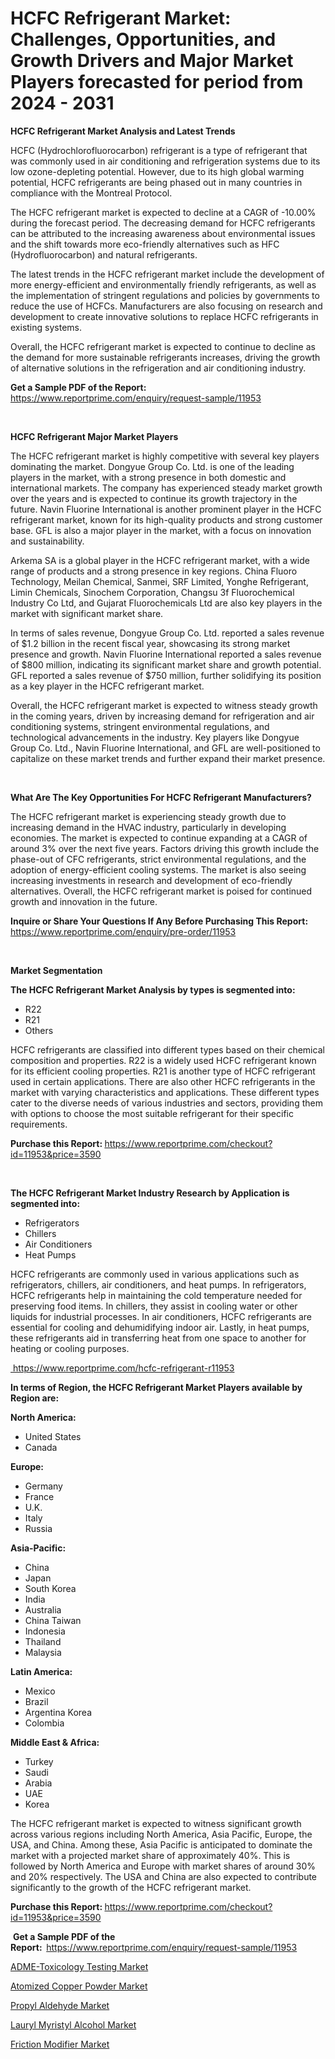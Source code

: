 <p><h1>HCFC Refrigerant Market: Challenges, Opportunities, and Growth Drivers and Major Market Players forecasted for period from 2024 - 2031</h1></p><p><strong>HCFC Refrigerant Market Analysis and Latest Trends</strong></p>
<p><p>HCFC (Hydrochlorofluorocarbon) refrigerant is a type of refrigerant that was commonly used in air conditioning and refrigeration systems due to its low ozone-depleting potential. However, due to its high global warming potential, HCFC refrigerants are being phased out in many countries in compliance with the Montreal Protocol.</p><p>The HCFC refrigerant market is expected to decline at a CAGR of -10.00% during the forecast period. The decreasing demand for HCFC refrigerants can be attributed to the increasing awareness about environmental issues and the shift towards more eco-friendly alternatives such as HFC (Hydrofluorocarbon) and natural refrigerants.</p><p>The latest trends in the HCFC refrigerant market include the development of more energy-efficient and environmentally friendly refrigerants, as well as the implementation of stringent regulations and policies by governments to reduce the use of HCFCs. Manufacturers are also focusing on research and development to create innovative solutions to replace HCFC refrigerants in existing systems.</p><p>Overall, the HCFC refrigerant market is expected to continue to decline as the demand for more sustainable refrigerants increases, driving the growth of alternative solutions in the refrigeration and air conditioning industry.</p></p>
<p><strong>Get a Sample PDF of the Report:&nbsp;</strong> <a href="https://www.reportprime.com/enquiry/request-sample/11953">https://www.reportprime.com/enquiry/request-sample/11953</a></p>
<p>&nbsp;</p>
<p><strong>HCFC Refrigerant Major Market Players</strong></p>
<p><p>The HCFC refrigerant market is highly competitive with several key players dominating the market. Dongyue Group Co. Ltd. is one of the leading players in the market, with a strong presence in both domestic and international markets. The company has experienced steady market growth over the years and is expected to continue its growth trajectory in the future. Navin Fluorine International is another prominent player in the HCFC refrigerant market, known for its high-quality products and strong customer base. GFL is also a major player in the market, with a focus on innovation and sustainability.</p><p>Arkema SA is a global player in the HCFC refrigerant market, with a wide range of products and a strong presence in key regions. China Fluoro Technology, Meilan Chemical, Sanmei, SRF Limited, Yonghe Refrigerant, Limin Chemicals, Sinochem Corporation, Changsu 3f Fluorochemical Industry Co Ltd, and Gujarat Fluorochemicals Ltd are also key players in the market with significant market share.</p><p>In terms of sales revenue, Dongyue Group Co. Ltd. reported a sales revenue of $1.2 billion in the recent fiscal year, showcasing its strong market presence and growth. Navin Fluorine International reported a sales revenue of $800 million, indicating its significant market share and growth potential. GFL reported a sales revenue of $750 million, further solidifying its position as a key player in the HCFC refrigerant market.</p><p>Overall, the HCFC refrigerant market is expected to witness steady growth in the coming years, driven by increasing demand for refrigeration and air conditioning systems, stringent environmental regulations, and technological advancements in the industry. Key players like Dongyue Group Co. Ltd., Navin Fluorine International, and GFL are well-positioned to capitalize on these market trends and further expand their market presence.</p></p>
<p>&nbsp;</p>
<p><strong>What Are The Key Opportunities For HCFC Refrigerant Manufacturers?</strong></p>
<p><p>The HCFC refrigerant market is experiencing steady growth due to increasing demand in the HVAC industry, particularly in developing economies. The market is expected to continue expanding at a CAGR of around 3% over the next five years. Factors driving this growth include the phase-out of CFC refrigerants, strict environmental regulations, and the adoption of energy-efficient cooling systems. The market is also seeing increasing investments in research and development of eco-friendly alternatives. Overall, the HCFC refrigerant market is poised for continued growth and innovation in the future.</p></p>
<p><strong>Inquire or Share Your Questions If Any Before Purchasing This Report:</strong> <a href="https://www.reportprime.com/enquiry/pre-order/11953">https://www.reportprime.com/enquiry/pre-order/11953</a></p>
<p>&nbsp;</p>
<p><strong>Market Segmentation</strong></p>
<p><strong>The HCFC Refrigerant Market Analysis by types is segmented into:</strong></p>
<p><ul><li>R22</li><li>R21</li><li>Others</li></ul></p>
<p><p>HCFC refrigerants are classified into different types based on their chemical composition and properties. R22 is a widely used HCFC refrigerant known for its efficient cooling properties. R21 is another type of HCFC refrigerant used in certain applications. There are also other HCFC refrigerants in the market with varying characteristics and applications. These different types cater to the diverse needs of various industries and sectors, providing them with options to choose the most suitable refrigerant for their specific requirements.</p></p>
<p><strong>Purchase this Report:&nbsp;</strong><a href="https://www.reportprime.com/checkout?id=11953&price=3590">https://www.reportprime.com/checkout?id=11953&price=3590</a></p>
<p>&nbsp;</p>
<p><strong>The HCFC Refrigerant Market Industry Research by Application is segmented into:</strong></p>
<p><ul><li>Refrigerators</li><li>Chillers</li><li>Air Conditioners</li><li>Heat Pumps</li></ul></p>
<p><p>HCFC refrigerants are commonly used in various applications such as refrigerators, chillers, air conditioners, and heat pumps. In refrigerators, HCFC refrigerants help in maintaining the cold temperature needed for preserving food items. In chillers, they assist in cooling water or other liquids for industrial processes. In air conditioners, HCFC refrigerants are essential for cooling and dehumidifying indoor air. Lastly, in heat pumps, these refrigerants aid in transferring heat from one space to another for heating or cooling purposes.</p></p>
<p><a href="https://www.reportprime.com/hcfc-refrigerant-r11953">&nbsp;https://www.reportprime.com/hcfc-refrigerant-r11953</a></p>
<p><strong>In terms of Region, the HCFC Refrigerant Market Players available by Region are:</strong></p>
<p>
    <p> <strong> North America: </strong>
        <ul>
            <li>United States</li>
            <li>Canada</li>
        </ul>
        </p> 
    <p> <strong> Europe: </strong>
        <ul>
            <li>Germany</li>
            <li>France</li>
            <li>U.K.</li>
            <li>Italy</li>
            <li>Russia</li>
        </ul>
        </p> 
    <p> <strong> Asia-Pacific: </strong>
        <ul>
            <li>China</li>
            <li>Japan</li>
            <li>South Korea</li>
            <li>India</li>
            <li>Australia</li>
            <li>China Taiwan</li>
            <li>Indonesia</li>
            <li>Thailand</li>
            <li>Malaysia</li>
        </ul>
        </p> 
    <p> <strong> Latin America: </strong>
        <ul>
            <li>Mexico</li>
            <li>Brazil</li>
            <li>Argentina Korea</li>
            <li>Colombia</li>
        </ul>
        </p> 
    <p> <strong> Middle East & Africa: </strong>
        <ul>
            <li>Turkey</li>
            <li>Saudi</li>
            <li>Arabia</li>
            <li>UAE</li>
            <li>Korea</li>
        </ul>
    </p>
    </p>
<p><p>The HCFC refrigerant market is expected to witness significant growth across various regions including North America, Asia Pacific, Europe, the USA, and China. Among these, Asia Pacific is anticipated to dominate the market with a projected market share of approximately 40%. This is followed by North America and Europe with market shares of around 30% and 20% respectively. The USA and China are also expected to contribute significantly to the growth of the HCFC refrigerant market.</p></p>
<p><strong>Purchase this Report: </strong><a href="https://www.reportprime.com/checkout?id=11953&price=3590">https://www.reportprime.com/checkout?id=11953&price=3590</a></p>
<p>&nbsp;<strong>Get a Sample PDF of the Report:&nbsp;&nbsp;</strong><a href="https://www.reportprime.com/enquiry/request-sample/11953">https://www.reportprime.com/enquiry/request-sample/11953</a></p>
<p><strong></strong></p>
<p><p><a href="https://issuu.com/reportprime-2/docs/adme-toxicology-testing-market-size_c62ea738aa32c8">ADME-Toxicology Testing Market</a></p><p><a href="https://github.com/sardarp081/Market-Research-Report-List-2/blob/main/atomized-copper-powder-market.md">Atomized Copper Powder Market</a></p><p><a href="https://github.com/hzxpgedq27/Market-Research-Report-List-1/blob/main/propyl-aldehyde-market.md">Propyl Aldehyde Market</a></p><p><a href="https://github.com/waylose1223/Market-Research-Report-List-2/blob/main/lauryl-myristyl-alcohol-market.md">Lauryl Myristyl Alcohol Market</a></p><p><a href="https://github.com/gcimaudf65/Market-Research-Report-List-2/blob/main/friction-modifier-market.md">Friction Modifier Market</a></p></p>